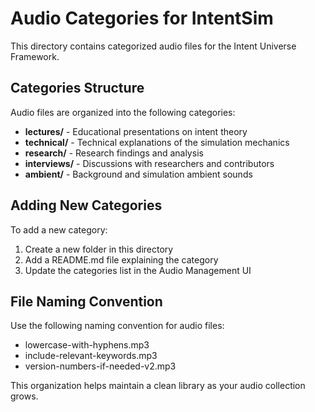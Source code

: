 
# Audio Categories for IntentSim

This directory contains categorized audio files for the Intent Universe Framework.

## Categories Structure

Audio files are organized into the following categories:

- **lectures/** - Educational presentations on intent theory
- **technical/** - Technical explanations of the simulation mechanics
- **research/** - Research findings and analysis
- **interviews/** - Discussions with researchers and contributors
- **ambient/** - Background and simulation ambient sounds

## Adding New Categories

To add a new category:
1. Create a new folder in this directory
2. Add a README.md file explaining the category
3. Update the categories list in the Audio Management UI

## File Naming Convention

Use the following naming convention for audio files:
- lowercase-with-hyphens.mp3
- include-relevant-keywords.mp3
- version-numbers-if-needed-v2.mp3

This organization helps maintain a clean library as your audio collection grows.
